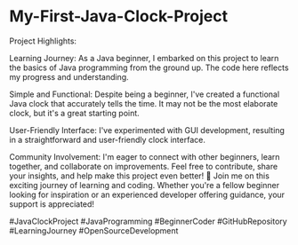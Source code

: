 # My-First-Java-Clock-Project

Project Highlights:

Learning Journey: As a Java beginner, I embarked on this project to learn the basics of Java programming from the ground up. The code here reflects my progress and understanding.

Simple and Functional: Despite being a beginner, I've created a functional Java clock that accurately tells the time. It may not be the most elaborate clock, but it's a great starting point.

User-Friendly Interface: I've experimented with GUI development, resulting in a straightforward and user-friendly clock interface.

Community Involvement: I'm eager to connect with other beginners, learn together, and collaborate on improvements. Feel free to contribute, share your insights, and help make this project even better!
🚀 Join me on this exciting journey of learning and coding. Whether you're a fellow beginner looking for inspiration or an experienced developer offering guidance, your support is appreciated!

#JavaClockProject #JavaProgramming #BeginnerCoder #GitHubRepository #LearningJourney #OpenSourceDevelopment

